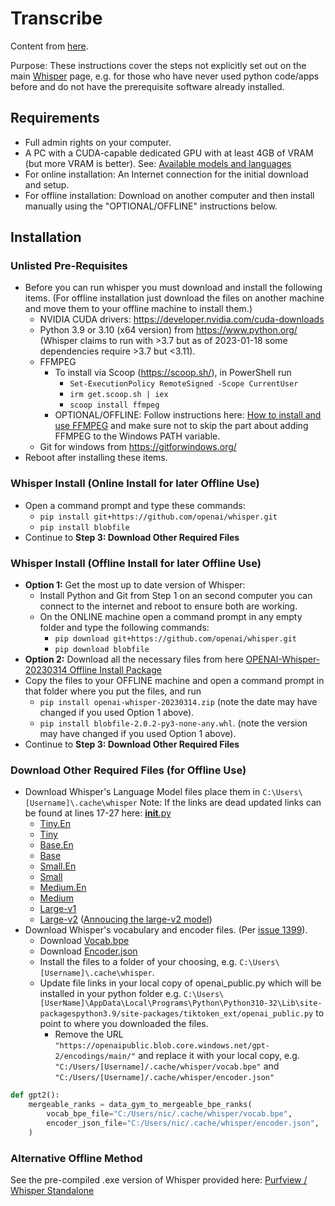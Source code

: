 # Transcribe

Content from [here](https://github.com/nicholasgcotton/WhisperDO/blob/main/Whisper%20Install%20(Offline).md).

Purpose: These instructions cover the steps not explicitly set out on the main [Whisper](https://github.com/openai/whisper) page, e.g. for those who have never used python code/apps before and do not have the prerequisite software already installed. 

## Requirements

- Full admin rights on your computer.
- A PC with a CUDA-capable dedicated GPU with at least 4GB of VRAM (but more VRAM is better).  See: [Available models and languages](https://github.com/openai/whisper#available-models-and-languages)
- For online installation: An Internet connection for the initial download and setup.
- For offline installation: Download on another computer and then install manually using the "OPTIONAL/OFFLINE" instructions below.

## Installation

### Unlisted Pre-Requisites

- Before you can run whisper you must download and install the following items. (For offline installation just download the files on another machine and move them to your offline machine to install them.) 
    - NVIDIA CUDA drivers: https://developer.nvidia.com/cuda-downloads 
    -  Python 3.9 or 3.10 (x64 version) from https://www.python.org/ (Whisper claims to run with >3.7 but as of 2023-01-18 some dependencies require >3.7 but <3.11).
    - FFMPEG
        - To install via Scoop (https://scoop.sh/), in PowerShell run
            - `Set-ExecutionPolicy RemoteSigned -Scope CurrentUser`
            - `irm get.scoop.sh | iex`
            - `scoop install ffmpeg`
        - OPTIONAL/OFFLINE: Follow instructions here: [How to install and use FFMPEG](https://www.thewindowsclub.com/how-to-install-ffmpeg-on-windows-10) and make sure not to skip the part about adding FFMPEG to the Windows PATH variable. 
    -  Git for windows from https://gitforwindows.org/
- Reboot after installing these items.

### Whisper Install (Online Install for later Offline Use)

- Open a command prompt and type these commands:
  - `pip install git+https://github.com/openai/whisper.git`
  - `pip install blobfile`
- Continue to **Step 3: Download Other Required Files**

### Whisper Install (Offline Install for later Offline Use)

- **Option 1:** Get the most up to date version of Whisper: 
    - Install Python and Git from Step 1 on an second computer you can connect to the internet and reboot to ensure both are working. 
    - On the ONLINE machine open a command prompt in any empty folder and type the following commands:
        - `pip download git+https://github.com/openai/whisper.git`
        - `pip download blobfile`
- **Option 2:** Download all the necessary files from here [OPENAI-Whisper-20230314 Offline Install Package](https://github.com/nicholasgcotton/WhisperDO/releases/tag/20230314)
- Copy the files to your OFFLINE machine and open a command prompt in that folder where you put the files, and run
    - `pip install openai-whisper-20230314.zip` (note the date may have changed if you used Option 1 above).
    - `pip install blobfile-2.0.2-py3-none-any.whl`. (note the version may have changed if you used Option 1 above).
- Continue to **Step 3: Download Other Required Files**

### Download Other Required Files (for Offline Use)

- Download Whisper's Language Model files place them in `C:\Users\[Username]\.cache\whisper` Note: If the links are dead updated links can be found at lines 17-27 here: [__init__.py]( https://github.com/openai/whisper/blob/main/whisper/__init__.py) 
    -  [Tiny.En](https://openaipublic.azureedge.net/main/whisper/models/d3dd57d32accea0b295c96e26691aa14d8822fac7d9d27d5dc00b4ca2826dd03/tiny.en.pt)
    -  [Tiny](https://openaipublic.azureedge.net/main/whisper/models/65147644a518d12f04e32d6f3b26facc3f8dd46e5390956a9424a650c0ce22b9/tiny.pt)
    -  [Base.En](https://openaipublic.azureedge.net/main/whisper/models/25a8566e1d0c1e2231d1c762132cd20e0f96a85d16145c3a00adf5d1ac670ead/base.en.pt)
    -  [Base](https://openaipublic.azureedge.net/main/whisper/models/ed3a0b6b1c0edf879ad9b11b1af5a0e6ab5db9205f891f668f8b0e6c6326e34e/base.pt)
    -  [Small.En](https://openaipublic.azureedge.net/main/whisper/models/f953ad0fd29cacd07d5a9eda5624af0f6bcf2258be67c92b79389873d91e0872/small.en.pt)
    -  [Small](https://openaipublic.azureedge.net/main/whisper/models/9ecf779972d90ba49c06d968637d720dd632c55bbf19d441fb42bf17a411e794/small.pt)
    -  [Medium.En](https://openaipublic.azureedge.net/main/whisper/models/d7440d1dc186f76616474e0ff0b3b6b879abc9d1a4926b7adfa41db2d497ab4f/medium.en.pt)
    -  [Medium](https://openaipublic.azureedge.net/main/whisper/models/345ae4da62f9b3d59415adc60127b97c714f32e89e936602e85993674d08dcb1/medium.pt)
    -  [Large-v1](https://openaipublic.azureedge.net/main/whisper/models/e4b87e7e0bf463eb8e6956e646f1e277e901512310def2c24bf0e11bd3c28e9a/large.pt)
    -  [Large-v2](https://openaipublic.azureedge.net/main/whisper/models/81f7c96c852ee8fc832187b0132e569d6c3065a3252ed18e56effd0b6a73e524/large-v2.pt) ([Annoucing the large-v2 model](https://github.com/openai/whisper/discussions/661))
- Download Whisper's vocabulary and encoder files. (Per [issue 1399](https://github.com/openai/whisper/discussions/1399)).
    - Download [Vocab.bpe](https://openaipublic.blob.core.windows.net/gpt-2/encodings/main/vocab.bpe)
    - Download [Encoder.json](https://openaipublic.blob.core.windows.net/gpt-2/encodings/main/encoder.json)
    - Install the files to a folder of your choosing, e.g. `C:\Users\[Username]\.cache\whisper`.
    - Update file links in your local copy of openai_public.py which will be installed in your python folder e.g. `C:\Users\[UserName]\AppData\Local\Programs\Python\Python310-32\Lib\site-packagespython3.9/site-packages/tiktoken_ext/openai_public.py` to point to where you downloaded the files.
        - Remove the URL `"https://openaipublic.blob.core.windows.net/gpt-2/encodings/main/"` and replace it with your local copy, e.g. `"C:/Users/[Username]/.cache/whisper/vocab.bpe"` and `"C:/Users/[Username]/.cache/whisper/encoder.json"`
       
```python
def gpt2():
    mergeable_ranks = data_gym_to_mergeable_bpe_ranks(
        vocab_bpe_file="C:/Users/nic/.cache/whisper/vocab.bpe",
        encoder_json_file="C:/Users/nic/.cache/whisper/encoder.json",
    )
```

### Alternative Offline Method

See the pre-compiled .exe version of Whisper provided here: [Purfview / Whisper Standalone](https://github.com/Purfview/whisper-standalone-win)